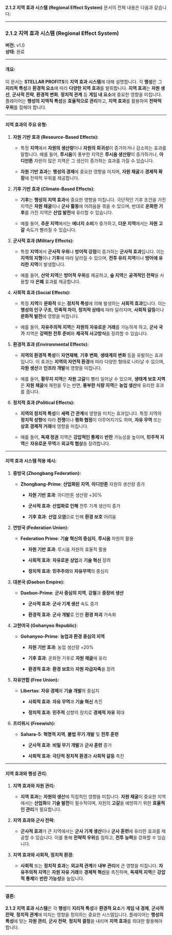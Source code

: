 **2.1.2 지역 효과 시스템 (Regional Effect System)** 문서의 전체 내용은 다음과 같습니다:

---

### **2.1.2 지역 효과 시스템 (Regional Effect System)**

**버전:** v1.0  
**상태:** 완료

---

#### **개요:**

이 문서는 **STELLAR PROFITS**의 **지역 효과 시스템**에 대해 설명합니다. 각 **행성**은 그 **지리적 특성**과 **환경적 요소**에 따라 **다양한 지역 효과**를 발휘합니다. **지역 효과**는 **자원 생산**, **군사적 전략**, **환경적 변화**, **정치적 관계** 등 **게임 내 요소**에 중요한 영향을 미칩니다. 플레이어는 **행성의 지역적 특성**을 **효율적으로 관리**하고, **지역 효과**를 활용하여 **전략적 우위**를 점해야 합니다.

---

#### **지역 효과의 주요 유형:**

1. **자원 기반 효과 (Resource-Based Effects):**
    
    - 특정 **지역**에서 **자원의 생산량**이나 **자원의 희귀성**이 증가하거나 감소하는 효과를 말합니다. 예를 들어, **루시움**이 풍부한 지역은 **루시움 생산량**이 증가하거나, **아디만튼** 자원이 많은 지역은 그 생산이 증가하는 효과를 가질 수 있습니다.
        
    - **자원 기반 효과**는 **행성의 경제**에 중요한 영향을 미치며, **자원 채굴**과 **경제적 확장**에 전략적 우위를 제공합니다.
        
2. **기후 기반 효과 (Climate-Based Effects):**
    
    - **기후**는 **행성의 지역 효과**에 중요한 영향을 미칩니다. 극단적인 기후 조건을 가진 지역은 **자원 채굴**이나 **군사 활동**에 어려움을 겪을 수 있으며, 반대로 **온화한 기후**를 가진 지역은 **산업 발전**에 유리할 수 있습니다.
        
    - 예를 들어, **추운 지역**에서는 **에너지 소비**가 증가하고, **더운 지역**에서는 **자원 고갈** 속도가 빨라질 수 있습니다.
        
3. **군사적 효과 (Military Effects):**
    
    - 특정 **지역**에서 **군사적 우위**나 **방어적 강점**이 증가하는 **군사적 효과**입니다. 이는 **지역의 지형**이나 **기후**에 따라 달라질 수 있으며, **전투 유리 지역**이나 **방어에 유리한 지역**이 발생합니다.
        
    - 예를 들어, **산악 지역**은 **방어적 우위**를 제공하고, **숲 지역**은 **공격적인 전략**을 사용할 때 **은폐** 효과를 제공합니다.
        
4. **사회적 효과 (Social Effects):**
    
    - 특정 **지역**의 **문화적** 또는 **정치적 특성**에 의해 발생하는 **사회적 효과**입니다. 이는 **행성의 인구 구조**, **민족적 차이**, **정치적 상태**에 따라 달라지며, **사회적 갈등**이나 **문화적 발전**에 영향을 미칩니다.
        
    - 예를 들어, **자유주의적 지역**은 **자원의 자유로운 거래**를 가능하게 하고, **군사 국가** 지역은 **강력한 전투 준비**와 **제국적 사고방식**을 장려할 수 있습니다.
        
5. **환경적 효과 (Environmental Effects):**
    
    - **지역의 환경적 특성**이 **자연재해**, **기후 변화**, **생태계의 변화** 등을 유발하는 효과입니다. 이 효과는 **지역의 자연적 환경**에 따라 다양한 형태로 나타날 수 있으며, **자원 생산**과 **인프라 개발**에 영향을 미칩니다.
        
    - 예를 들어, **황무지 지역**은 **자원 고갈**이 빨리 일어날 수 있으며, **생태계 보호 지역**은 **자원 채굴**에 제한을 두는 반면, **풍부한 식량 지역**은 **농업 생산**에 유리한 효과를 줍니다.
        
6. **정치적 효과 (Political Effects):**
    
    - **지역의 정치적 특성**이 **세력 간 관계**에 영향을 미치는 효과입니다. 특정 지역의 **정치적 성향**에 따라 **전쟁**이나 **평화 협정**이 이루어지기도 하며, **자유 무역** 또는 **상호 경제적 거래**에 영향을 미칩니다.
        
    - 예를 들어, **독재 정권** 지역은 **강압적인 통제**와 **반란** 가능성을 높이며, **민주적 지역**은 **자유로운 무역**과 **외교적 협상**을 장려합니다.
        

---

#### **지역 효과 시스템 적용 예시:**

1. **중방국 (Zhongbang Federation):**
    
    - **Zhongbang-Prime**: **산업화된 지역**, **아디만튼** 자원의 생산량 증가
        
        - **자원 기반 효과**: 아디만튼 생산량 +30%
            
        - **군사적 효과**: **산업화로 인해** 전투 기계 생산이 증가
            
        - **기후 효과**: **산업 오염**으로 인해 **환경 보호** 어려움
            
2. **연방국 (Federation Union):**
    
    - **Federation Prime**: **기술 혁신의 중심지**, **루시움** 자원의 활용
        
        - **자원 기반 효과**: 루시움 자원의 효율적 활용
            
        - **사회적 효과**: **자유로운 상업**과 **기술 혁신** 장려
            
        - **정치적 효과**: **민주주의**와 **자유무역**의 중심지
            
3. **대본국 (Daebon Empire):**
    
    - **Daebon-Prime**: **군사 중심의 지역**, **강철**과 **중장비 생산**
        
        - **군사적 효과**: **군사 기계 생산** 속도 증가
            
        - **환경적 효과**: **군사 개발**로 인한 **환경 파괴** 가속화
            
4. **고한여국 (Gohanyeo Republic):**
    
    - **Gohanyeo-Prime**: **농업과 환경 중심의 지역**
        
        - **자원 기반 효과**: 농업 생산량 +20%
            
        - **기후 효과**: 온화한 기후로 **자원 채굴**에 유리
            
        - **환경적 효과**: **환경 보호**와 **자원 자급자족**을 장려
            
5. **자유연합 (Free Union):**
    
    - **Libertas**: **자유 경제**와 **기술 개발**의 중심지
        
        - **사회적 효과**: **자유 무역**과 **기술 혁신** 촉진
            
        - **정치적 효과**: **민주적** 성향의 정치로 **경제적 자유** 확대
            
6. **프리위시 (Freewish):**
    
    - **Sahara-5**: **혁명적 지역**, **불법 무기 개발** 및 **전투 훈련**
        
        - **군사적 효과**: **비밀 무기 개발**과 **군사 훈련** 증가
            
        - **사회적 효과**: **극단적 정치적 환경**과 **사회적 갈등** 촉진
            

---

#### **지역 효과와 행성 관리:**

1. **지역 효과와 자원 관리:**
    
    - **지역 효과**는 **자원의 생산**에 직접적인 영향을 미칩니다. **자원 채굴**이 중요한 지역에서는 **산업화**와 **기술 발전**이 필수적이며, 자원의 **고갈**을 예방하기 위한 **효율적인 관리**가 필요합니다.
        
2. **지역 효과와 군사 전략:**
    
    - **군사적 효과**가 큰 지역에서는 **군사 기계 생산**이나 **군사 훈련**에 유리한 효과를 제공할 수 있습니다. 이를 통해 **전략적 우위**를 점하고, **전투 능력**을 강화할 수 있습니다.
        
3. **지역 효과와 사회적, 정치적 환경:**
    
    - **사회적** 또는 **정치적 효과**는 **외교적 관계**와 **내부 관리**에 큰 영향을 미칩니다. **자유주의적 지역**은 **자원 자유 거래**와 **경제적 혁신**을 촉진하며, **독재적 지역**은 **강압적 통제**와 **반란 가능성**을 높입니다.
        

---

#### **결론:**

**2.1.2 지역 효과 시스템**은 각 **행성**의 **지리적 특성**과 **환경적 요소**가 **게임 내 경제**, **군사적 전략**, **정치적 관계**에 미치는 영향을 정의하는 중요한 시스템입니다. 플레이어는 **행성의 특성**에 맞는 **자원 관리**, **군사 전략**, **정치적 결정**을 내리며 **지역 효과**를 최대한 활용해야 합니다.